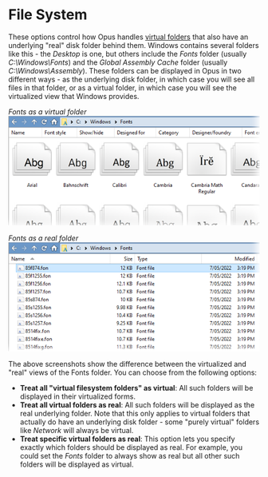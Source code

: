 # File System

These options control how Opus handles [virtual folders](../virtual_folders/RAEDME.md) that also have an underlying "real" disk folder behind them. Windows contains several folders like this - the *Desktop* is one, but others include the *Fonts* folder (usually *C:\Windows\Fonts*) and the *Global Assembly Cache* folder (usually *C:\Windows\Assembly*). These folders can be displayed in Opus in two different ways - as the underlying disk folder, in which case you will see all files in that folder, or as a virtual folder, in which case you will see the virtualized view that Windows provides.

*Fonts as a virtual folder*  
![](/Manual/images/media/13/fonts_virtual.png)  

*Fonts as a real folder*  
![](/Manual/images/media/13/fonts_real.png)

The above screenshots show the difference between the virtualized and "real" views of the Fonts folder. You can choose from the following options:

- **Treat all "virtual filesystem folders" as virtual**: All such folders will be displayed in their virtualized forms.
- **Treat all virtual folders as real**: All such folders will be displayed as the real underlying folder. Note that this only applies to virtual folders that actually do have an underlying disk folder - some "purely virtual" folders like *Network* will always be virtual.
- **Treat specific virtual folders as real**: This option lets you specify exactly which folders should be displayed as real. For example, you could set the *Fonts* folder to always show as real but all other such folders will be displayed as virtual.
